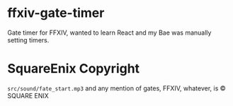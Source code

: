 # ffxiv-gate-timer

Gate timer for FFXIV, wanted to learn React and my Bae was manually setting timers.


# SquareEnix Copyright

`src/sound/fate_start.mp3` and any mention of gates, FFXIV, whatever, is © SQUARE ENIX

